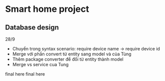 # Smart home project
## Database design 
28/9
- Chuyển trong syntax scenario: require device name -> require device id
- Merge với phần convert từ entity sang model và  của Tùng
- Thêm package converter để đổi từ entity thành model
- Merge vs service cua Tung

final here
final here
